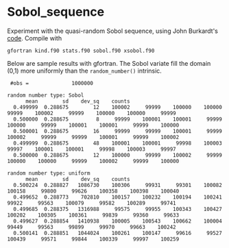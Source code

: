 # Sobol_sequence
Experiment with the quasi-random Sobol sequence, using John Burkardt's [code](https://people.sc.fsu.edu/~jburkardt/f_src/sobol/sobol.html). Compile with

`gfortran kind.f90 stats.f90 sobol.f90 xsobol.f90`

Below are sample results with gfortran. The Sobol variate fill the domain (0,1) more uniformly than the `random_number()` intrinsic.

```
 #obs =              1000000

random number type: Sobol  
      mean        sd    dev_sq    counts
  0.499999  0.288675        12    100002     99999    100000    100000     99999    100002     99999    100000    100000     99999
  0.500000  0.288675         8     99999    100001    100001     99999    100000     99999    100001    100001     99999    100000
  0.500001  0.288675        16     99999     99999    100001     99999    100002     99999     99999    100001     99999    100002
  0.499999  0.288675        48    100001    100001     99998    100003     99997    100001    100001     99998    100003     99997
  0.500000  0.288675        12    100000     99999    100002     99999    100000    100000     99999    100002     99999    100000

random number type: uniform
      mean        sd    dev_sq    counts
  0.500224  0.288827   1086730    100306     99931     99301    100082    100158     99800     99626    100358    100398    100040
  0.499652  0.288773    702810    100157    100232    100194    100241     99922     99563    100079     99582    100289     99741
  0.499685  0.288375   1316988     99575     99955    100343    100427    100202    100305    100361     99839     99360     99633
  0.499627  0.288854   1410938    100005    100543    100662    100004     99449     99563     99899     99970     99663    100242
  0.500141  0.288851   1044024    100261    100147     99616     99527    100439     99571     99844    100339     99997    100259
```
